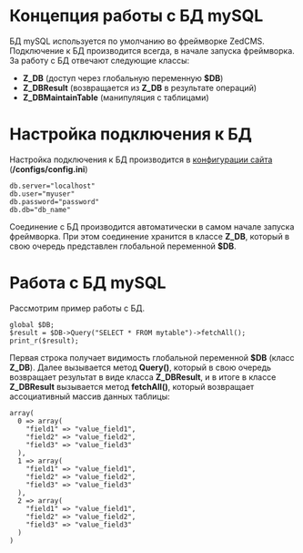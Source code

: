 # Концепция работы с БД mySQL #

БД mySQL используется по умолчанию во фреймворке ZedCMS. Подключение к БД производится всегда, в начале запуска фреймворка. За работу с БД отвечают следующие классы:
  * **Z\_DB** (доступ через глобальную переменную **$DB**)
  * **Z\_DBResult** (возвращается из **Z\_DB** в результате операций)
  * **Z\_DBMaintainTable** (манипуляция с таблицами)

# Настройка подключения к БД #
Настройка подключения к БД производится в [конфигурации сайта](SiteConfiguration.md) (**/configs/config.ini**)
```
db.server="localhost"
db.user="myuser"
db.password="password"
db.db="db_name"
```

Соединение с БД производится автоматически в самом начале запуска фреймворка. При этом соединение хранится в классе **Z\_DB**, который в свою очередь представлен глобальной переменной **$DB**.

# Работа с БД mySQL #
Рассмотрим пример работы с БД.
```
global $DB;
$result = $DB->Query("SELECT * FROM mytable")->fetchAll();
print_r($result);
```

Первая строка получает видимость глобальной переменной **$DB** (класс **Z\_DB**). Далее вызывается метод **Query()**, который в свою очередь возвращает результат в виде класса **Z\_DBResult**, и в итоге в классе **Z\_DBResult** вызывается метод **fetchAll()**, который возвращает ассоциативный массив данных таблицы:
```
array(
  0 => array(
    "field1" => "value_field1",
    "field2" => "value_field2",
    "field3" => "value_field3"
  ),
  1 => array(
    "field1" => "value_field1",
    "field2" => "value_field2",
    "field3" => "value_field3"
  ),
  2 => array(
    "field1" => "value_field1",
    "field2" => "value_field2",
    "field3" => "value_field3"
  )
)
```